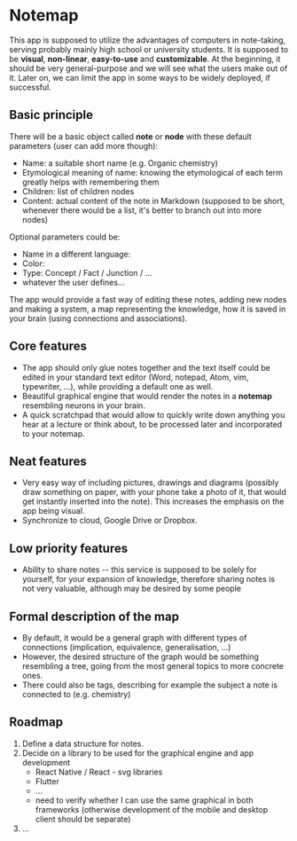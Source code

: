 # Notemap
This app is supposed to utilize the advantages of computers in note-taking, serving probably mainly high school or university students. It is supposed to be **visual**, **non-linear**, **easy-to-use** and **customizable**. At the beginning, it should be very general-purpose and we will see what the users make out of it. Later on, we can limit the app in some ways to be widely deployed, if successful. 

## Basic principle
There will be a basic object called **note** or **node** with these default parameters (user can add more though):
- Name: a suitable short name (e.g. Organic chemistry)
- Etymological meaning of name: knowing the etymological of each term greatly helps with remembering them
- Children: list of children nodes
- Content: actual content of the note in Markdown (supposed to be short, whenever there would be a list, it's better to branch out into more nodes)

Optional parameters could be:
- Name in a different language:
- Color:
- Type: Concept / Fact / Junction / ...
- whatever the user defines...

The app would provide a fast way of editing these notes, adding new nodes and making a system, a map representing the knowledge, how it is saved in your brain (using connections and associations).

## Core features
- The app should only glue notes together and the text itself could be edited in your standard text editor (Word, notepad, Atom, vim, typewriter, ...), while providing a default one as well.
- Beautiful graphical engine that would render the notes in a **notemap** resembling neurons in your brain.
- A quick scratchpad that would allow to quickly write down anything you hear at a lecture or think about, to be processed later and incorporated to your notemap.

## Neat features
- Very easy way of including pictures, drawings and diagrams (possibly draw something on paper, with your phone take a photo of it, that would get instantly inserted into the note). This increases the emphasis on the app being visual.
- Synchronize to cloud, Google Drive or Dropbox.

## Low priority features
- Ability to share notes -- this service is supposed to be solely for yourself, for your expansion of knowledge, therefore sharing notes is not very valuable, although may be desired by some people

## Formal description of the map
- By default, it would be a general graph with different types of connections (implication, equivalence, generalisation, ...)
- However, the desired structure of the graph would be something resembling a tree, going from the most general topics to more concrete ones. 
- There could also be tags, describing for example the subject a note is connected to (e.g. chemistry)
 
## Roadmap
1. Define a data structure for notes.
2. Decide on a library to be used for the graphical engine and app development 
	- React Native / React - svg libraries
	- Flutter
	- ...
	- need to verify whether I can use the same graphical in both frameworks (otherwise development of the mobile and desktop client should be separate)
3. ...
